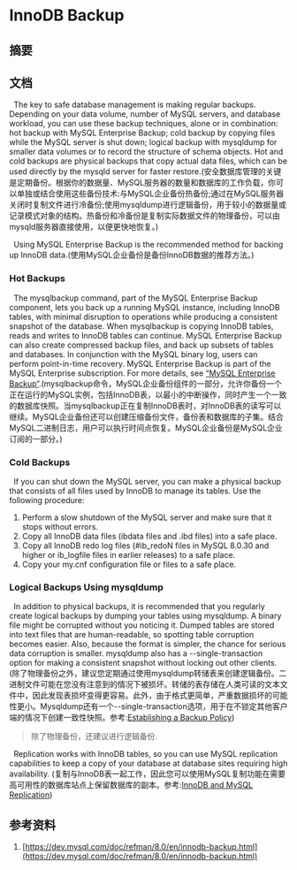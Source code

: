 #  InnoDB Backup
## 摘要

## 文档
&nbsp;&nbsp;The key to safe database management is making regular backups. Depending on your data volume, number of MySQL servers, and database workload, you can use these backup techniques, alone or in combination: hot backup with MySQL Enterprise Backup; cold backup by copying files while the MySQL server is shut down; logical backup with mysqldump for smaller data volumes or to record the structure of schema objects. Hot and cold backups are physical backups that copy actual data files, which can be used directly by the mysqld server for faster restore.(安全数据库管理的关键是定期备份。根据你的数据量、MySQL服务器的数量和数据库的工作负载，你可以单独或结合使用这些备份技术:与MySQL企业备份热备份;通过在MySQL服务器关闭时复制文件进行冷备份;使用mysqldump进行逻辑备份，用于较小的数据量或记录模式对象的结构。热备份和冷备份是复制实际数据文件的物理备份，可以由mysqld服务器直接使用，以便更快地恢复。)

&nbsp;&nbsp;Using MySQL Enterprise Backup is the recommended method for backing up InnoDB data.(使用MySQL企业备份是备份InnoDB数据的推荐方法。)

### Hot Backups
&nbsp;&nbsp;The mysqlbackup command, part of the MySQL Enterprise Backup component, lets you back up a running MySQL instance, including InnoDB tables, with minimal disruption to operations while producing a consistent snapshot of the database. When mysqlbackup is copying InnoDB tables, reads and writes to InnoDB tables can continue. MySQL Enterprise Backup can also create compressed backup files, and back up subsets of tables and databases. In conjunction with the MySQL binary log, users can perform point-in-time recovery. MySQL Enterprise Backup is part of the MySQL Enterprise subscription. For more details, see [“MySQL Enterprise Backup“](./000.MySQL%20Enterprise%20Backup.md).(mysqlbackup命令，MySQL企业备份组件的一部分，允许你备份一个正在运行的MySQL实例，包括InnoDB表，以最小的中断操作，同时产生一个一致的数据库快照。当mysqlbackup正在复制InnoDB表时，对InnoDB表的读写可以继续。MySQL企业备份还可以创建压缩备份文件，备份表和数据库的子集。结合MySQL二进制日志，用户可以执行时间点恢复。MySQL企业备份是MySQL企业订阅的一部分。)

### Cold Backups
&nbsp;&nbsp;If you can shut down the MySQL server, you can make a physical backup that consists of all files used by InnoDB to manage its tables. Use the following procedure:

1. Perform a slow shutdown of the MySQL server and make sure that it stops without errors.
2. Copy all InnoDB data files (ibdata files and .ibd files) into a safe place.
3. Copy all InnoDB redo log files (#ib_redoN files in MySQL 8.0.30 and higher or ib_logfile files in earlier releases) to a safe place.
4. Copy your my.cnf configuration file or files to a safe place.

### Logical Backups Using mysqldump
&nbsp;&nbsp;In addition to physical backups, it is recommended that you regularly create logical backups by dumping your tables using mysqldump. A binary file might be corrupted without you noticing it. Dumped tables are stored into text files that are human-readable, so spotting table corruption becomes easier. Also, because the format is simpler, the chance for serious data corruption is smaller. mysqldump also has a --single-transaction option for making a consistent snapshot without locking out other clients. (除了物理备份之外，建议您定期通过使用mysqldump转储表来创建逻辑备份。二进制文件可能在您没有注意到的情况下被损坏。转储的表存储在人类可读的文本文件中，因此发现表损坏变得更容易。此外，由于格式更简单，严重数据损坏的可能性更小。Mysqldump还有一个--single-transaction选项，用于在不锁定其他客户端的情况下创建一致性快照。参考:[Establishing a Backup Policy](./002.Establishing%20a%20Backup%20Policy.md))
> 除了物理备份，还建议进行逻辑备份.

&nbsp;&nbsp;Replication works with InnoDB tables, so you can use MySQL replication capabilities to keep a copy of your database at database sites requiring high availability. (复制与InnoDB表一起工作，因此您可以使用MySQL复制功能在需要高可用性的数据库站点上保留数据库的副本。参考:[InnoDB and MySQL Replication]([./003.InnoDB%20and%20MySQL%20Replication.md](https://dev.mysql.com/doc/refman/8.0/en/innodb-and-mysql-replication.html)))

## 参考资料
1. [https://dev.mysql.com/doc/refman/8.0/en/innodb-backup.html](https://dev.mysql.com/doc/refman/8.0/en/innodb-backup.html)